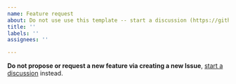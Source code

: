 ```yaml
---
name: Feature request
about: Do not use use this template -- start a discussion (https://github.com/coddingtonbear/obsidian-web/discussions/new?category=ideas) instead.
title: ''
labels: ''
assignees: ''

---
```


**Do not propose or request a new feature via creating a new Issue**, [start a discussion](https://github.com/coddingtonbear/obsidian-web/discussions/new?category=ideas) instead.

